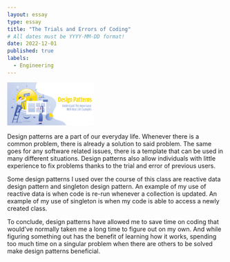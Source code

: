```yaml
---
layout: essay
type: essay
title: "The Trials and Errors of Coding"
# All dates must be YYYY-MM-DD format!
date: 2022-12-01
published: true
labels:
  - Engineering
---
```


<img width="200px" 
     class="rounded float-start pe-4" 
     src="../img/DP.png" >

  Design patterns are a part of our everyday life. Whenever there is a common problem, there is already a solution to said problem. The same goes for any software related issues, there is a template that can be used in many different situations. Design patterns also allow individuals with little experience to fix problems thanks to the trial and error of previous users. 
  
  Some design patterns I used over the course of this class are reactive data design pattern and singleton design pattern. An example of my use of reactive data is when code is re-run whenever a collection is updated. An example of my use of singleton is when my code is able to access a newly created class.  
  
  To conclude, design patterns have allowed me to save time on coding that would’ve normally taken me a long time to figure out on my own. And while figuring something out has the benefit of learning how it works, spending too much time on a singular problem when there are others to be solved make design patterns beneficial. 


